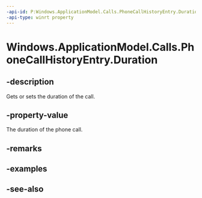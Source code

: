 ----api-id: P:Windows.ApplicationModel.Calls.PhoneCallHistoryEntry.Duration
-api-type: winrt property
---<!-- Property syntaxpublic Windows.Foundation.IReference<Windows.Foundation.TimeSpan> Duration { get;  set; }--># Windows.ApplicationModel.Calls.PhoneCallHistoryEntry.Duration## -descriptionGets or sets the duration of the call.## -property-valueThe duration of the phone call.## -remarks## -examples## -see-also